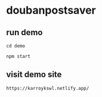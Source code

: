 # doubanpostsaver

## run demo 

```
cd demo
```

```
npm start
```

## visit demo site
```
https://karroykswl.netlify.app/
```
